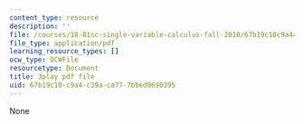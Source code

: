 ```yaml
---
content_type: resource
description: ''
file: /courses/18-01sc-single-variable-calculus-fall-2010/67b19c10c9a4c39aca777bbed0690395_JXPe2J069c.pdf
file_type: application/pdf
learning_resource_types: []
ocw_type: OCWFile
resourcetype: Document
title: 3play pdf file
uid: 67b19c10-c9a4-c39a-ca77-7bbed0690395
---
```

None

